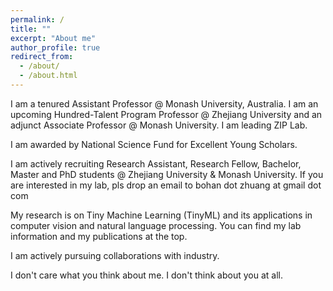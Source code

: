 ```yaml
---
permalink: /
title: ""
excerpt: "About me"
author_profile: true
redirect_from: 
  - /about/
  - /about.html
---
```


I am a tenured Assistant Professor @ Monash University, Australia. I am an upcoming Hundred-Talent Program Professor @ Zhejiang University and an adjunct Associate Professor @ Monash University. I am leading ZIP Lab.

I am awarded by National Science Fund for Excellent Young Scholars.

I am actively recruiting Research Assistant, Research Fellow, Bachelor, Master and PhD students @ Zhejiang University & Monash University. If you are interested in my lab, pls drop an email to bohan dot zhuang at gmail dot com


My research is on Tiny Machine Learning (TinyML) and its applications in computer vision and natural language processing. You can find my lab information and my publications at the top. 

I am actively pursuing collaborations with industry.

I don't care what you think about me. I don't think about you at all.
